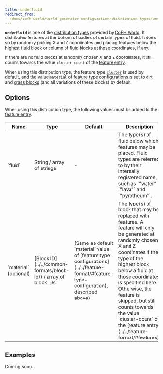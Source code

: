 ```yaml
---
title: underfluid
redirect_from:
- /docs/cofh-world/world-generator-configuration/distribution-types/underfluid/
---
```


**`underfluid`** is one of the [distribution types](../) provided by [CoFH
World](../../../). It distributes features at the bottom of bodies of certain
types of fluid. It does so by randomly picking X and Z coordinates and placing
features below the highest fluid block or column of fluid blocks at those
coordinates, if any.

If there are no fluid blocks at randomly chosen X and Z coordinates, it still
counts towards the value `cluster-count` of the [feature
entry](../../feature-format/#features).

When using this distribution type, the feature type
[`cluster`](../../feature-types/cluster/) is used by default, and the value
`material` of [feature type
configurations](../../feature-format/#feature-type-configuration) is set to
[dirt](https://minecraft.gamepedia.com/Dirt) and [grass
blocks](https://minecraft.gamepedia.com/Grass_Block) (and all variations of
these blocks) by default.


Options
-------

When using this distribution type, the following values must be added to the
[feature entry](../../feature-format/#features).

<div class="uk-overflow-container">
    <table class="uk-table uk-table-striped uk-text-small">
        <thead>
            <tr>
                <th>Name</th>
                <th>Type</th>
                <th>Default</th>
                <th>Description</th>
            </tr>
        </thead>
        <tbody>
            <tr>
                <td markdown="span">`fluid`</td>
                <td markdown="span">String / array of strings</td>
                <td markdown="span">-</td>
                <td markdown="span">
                    The type(s) of fluid below which features may be placed.
                    Fluid types are referred to by their internally registered
                    name, such as `"water"`, `"lava"` and `"pyrotheum"`.
                </td>
            </tr>
            <tr>
                <td markdown="span">`material` (optional)</td>
                <td markdown="span">
                    [Block ID](../../common-formats/block-id/)
                    / array of block IDs
                </td>
                <td markdown="span">
                    (Same as default `material` value of
                    [feature type configurations](../../feature-format/#feature-type-configuration),
                    described above)
                </td>
                <td markdown="span">
                    The type(s) of block that may be replaced with features.
                    A feature will only be generated at randomly chosen X and Z
                    coordinates if the type of the highest block below a fluid
                    at those coordinates is specified here. Otherwise, the
                    feature is skipped, but still counts towards the value
                    `cluster-count` of the
                    [feature entry](../../feature-format/#features).
                </td>
            </tr>
        </tbody>
    </table>
</div>


Examples
--------

Coming soon...
